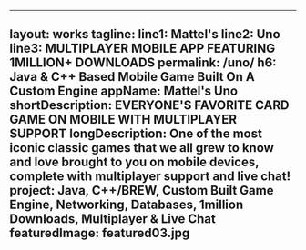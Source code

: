 ---


layout: works
tagline: 
line1: Mattel's
line2: Uno
line3: MULTIPLAYER MOBILE APP FEATURING 1MILLION+ DOWNLOADS
permalink: /uno/
h6: Java & C++ Based Mobile Game Built On A Custom Engine
appName: Mattel's Uno
shortDescription: EVERYONE'S FAVORITE CARD GAME ON MOBILE WITH MULTIPLAYER SUPPORT
longDescription: One of the most iconic classic games that we all grew to know and love brought to you on mobile devices, complete with multiplayer support and live chat!
project: Java, C++/BREW, Custom Built Game Engine, Networking, Databases, 1million Downloads, Multiplayer & Live Chat
featuredImage: featured03.jpg
---